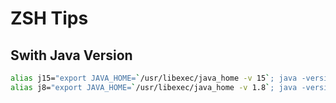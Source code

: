 # ZSH Tips

## Swith Java Version

```zsh
alias j15="export JAVA_HOME=`/usr/libexec/java_home -v 15`; java -version"
alias j8="export JAVA_HOME=`/usr/libexec/java_home -v 1.8`; java -version"
```

